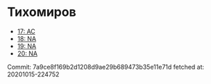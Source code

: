 # Тихомиров
- [17: AC](17.md)
- [18: NA](18.md)
- [19: NA](19.md)
- [20: NA](20.md)

Commit: 7a9ce8f169b2d1208d9ae29b689473b35e11e71d
 fetched at: 20201015-224752
